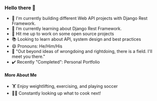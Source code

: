 ### Hello there 🐨
- 🔭 I'm currently building different Web API projects with Django Rest Framework.
- 🌱 I’m currently learning about Django Rest Framework.
- 🤝 Hit me up to work on some open source projects
- 📚 Looking to learn about API, system design and best practices
- 😄 Pronouns: He/Him/His
- 📜 "Out beyond ideas of wrongdoing and rightdoing, there is a field. I'll meet you there."
- ✔️ Recently "Completed": Personal Portfolio

#### More About Me
- 🏋️ Enjoy weightlifting, exercising, and playing soccer
- 👨‍🍳 Constantly looking up what to cook next!

<!--
**a-camarillo/a-camarillo** is a ✨ _special_ ✨ repository because its `README.md` (this file) appears on your GitHub profile.

Here are some ideas to get you started:

- 🔭 I’m currently working on ...
- 🌱 I’m currently learning ...
- 👯 I’m looking to collaborate on ...
- 🤔 I’m looking for help with ...
- 💬 Ask me about ...
- 📫 How to reach me: ...
- 😄 Pronouns: ...
- ⚡ Fun fact: ...
-->

